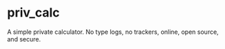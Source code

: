 # priv_calc
A simple private calculator. No type logs, no trackers, online, open source, and secure.
